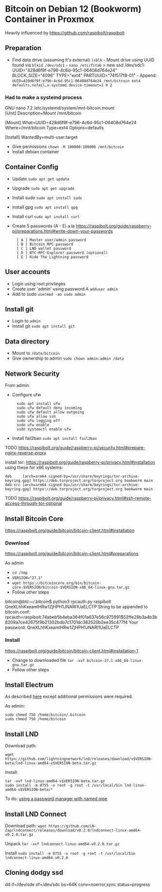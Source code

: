 
# Bitcoin on Debian 12 (Bookworm) Container in Proxmox

Heavily influenced by https://github.com/raspibolt/raspibolt

## Preparation
- Find data drive (assuming it's external) `lsblk`
        - Mount drive using UUID found via `blkid /dev/sdc1`
        - `nano /etc/fstab`
        > new ssd /dev/sdc1: UUID="428d6f9f-e796-4c6d-95c1-06408d764e24" BLOCK_SIZE="4096" TYPE="ext4" PARTUUID="74f517f8-01"
        - Append: `UUID=428d6f9f-e796-4c6d-95c1-06408d764e24 /mnt/bitcoin ext4 defaults,nofail,x-systemd.device-timeout=1 0 2`
### Had to make a systemd process
  GNU nano 7.2                                             /etc/systemd/system/mnt-bitcoin.mount                                                       
[Unit]
Description=Mount /mnt/bitcoin

[Mount]
What=UUID=428d6f9f-e796-4c6d-95c1-06408d764e24
Where=/mnt/bitcoin
Type=ext4
Options=defaults

[Install]
WantedBy=multi-user.target

- Give permissions `chown -R 100000:100000 /mnt/bitcoin`
- Install debian container

## Container Config

- Update `sudo apt get update`
- Upgrade `sudo apt get upgrade`
- Install sudo `sudo apt install sudo`
- Install gpg `sudo apt install gpg`
- Install curl `sudo apt install curl`
- Create 5 passwords (A - E) a la https://raspibolt.org/guide/raspberry-pi/preparations.html#write-down-your-passwords

        [ A ] Master user/admin password
        [ B ] Bitcoin RPC password
        [ C ] LND wallet password
        [ D ] BTC-RPC-Explorer password (optional)
        [ E ] Ride The Lightning password

## User accounts

- Login using root privileges
- Create user 'admin' using password A `adduser admin`
- Add to sudo `usermod -aG sudo admin`

## Install git
- Login to `admin`
- Install git `sudo apt install git`

## Data directory
- Mount to `/data/bitcoin`
- Give ownership to admin `sudo chown admin:admin /data`

## Network Security
From admin:
- Configure ufw

        sudo apt install ufw
        sudo ufw default deny incoming
        sudo ufw default allow outgoing
        sudo ufw allow ssh
        sudo ufw logging off
        sudo ufw enable
        sudo systemctl enable ufw

- Install fail2ban `sudo apt install fail2ban`

TODO https://raspibolt.org/guide/raspberry-pi/security.html#prepare-nginx-reverse-proxy

Install tor: https://raspibolt.org/guide/raspberry-pi/privacy.html#installation using these for x86 systems:

    deb     [arch=arm64 signed-by=/usr/share/keyrings/tor-archive-keyring.gpg] https://deb.torproject.org/torproject.org bookworm main
    deb-src [arch=arm64 signed-by=/usr/share/keyrings/tor-archive-keyring.gpg] https://deb.torproject.org/torproject.org bookworm main


TODO https://raspibolt.org/guide/raspberry-pi/privacy.html#ssh-remote-access-through-tor-optional

## Install Bitcoin Core

https://raspibolt.org/guide/bitcoin/bitcoin-client.html#installation

### Download

https://raspibolt.org/guide/bitcoin/bitcoin-client.html#preparations

As admin
- `cd /tmp`
- `VERSION="27.1"`
- `wget https://bitcoincore.org/bin/bitcoin-core-$VERSION/bitcoin-$VERSION-x86_64-linux-gnu.tar.gz`
- Follow other steps

bitcoin@btc:~/.bitcoin$ python3 rpcauth.py raspibolt QneXLhhKxeamlHRw1ZjHPH1JNARI1UaELCTP
String to be appended to bitcoin.conf:
rpcauth=raspibolt:74abeb5b4eba364f01a637e56c975991$52ffe28b3a4b3b8209a7ce42675f9b21302bdb7c1701dc382520b2ee35c477f4
Your password:
QneXLhhKxeamlHRw1ZjHPH1JNARI1UaELCTP



### Install
https://raspibolt.org/guide/bitcoin/bitcoin-client.html#installation-1

- Change to downloaded file `tar -xvf bitcoin-27.1-x86_64-linux-gnu.tar.gz`
- Follow other steps

## Install Electrum

As described [here](https://raspibolt.org/guide/bitcoin/electrum-server.html) except additional permissions were required.

As admin:
```
sudo chmod 750 /home/bitcoin/.bitcoin
sudo chmod 750 /home/bitcoin
```

## Install LND

Download path:

`wget https://github.com/lightningnetwork/lnd/releases/download/v$VERSION-beta/lnd-linux-amd64-v$VERSION-beta.tar.gz`

Install:

```
tar -xvf lnd-linux-amd64-v$VERSION-beta.tar.gz
sudo install -m 0755 -o root -g root -t /usr/local/bin lnd-linux-amd64-v$VERSION-beta/*
```

To do: [using a password manager with named pipe](https://github.com/lightningnetwork/lnd/blob/master/docs/wallet.md#more-secure-example-with-password-manager-and-using-a-named-pipe)

## Install LND Connect

Download path:
`
wget https://github.com/LN-Zap/lndconnect/releases/download/v0.2.0/lndconnect-linux-amd64-v0.2.0.tar.gz
`

Unpack `tar -xvf lndconnect-linux-amd64-v0.2.0.tar.gz`

Install `sudo install -m 0755 -o root -g root -t /usr/local/bin lndconnect-linux-amd64-v0.2.0`


## Cloning dodgy ssd

dd if=/dev/sde of=/dev/sdc bs=64K conv=noerror,sync status=progress